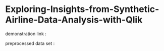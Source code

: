 # Exploring-Insights-from-Synthetic-Airline-Data-Analysis-with-Qlik

demonstration link : 

preprocessed data set :

